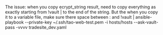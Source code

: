 The issue:
when you copy ecrypt_string result, need to copy everything as exactly starting from !vault | to the end of the string.  But the when you copy it to a variable file, make sure there space between : and !vault |
ansible-playbook --private-key ~/.ssh/tao-web-test.pem -i hosts/hosts --ask-vault-pass -vvvv tradesite_dev.yaml
